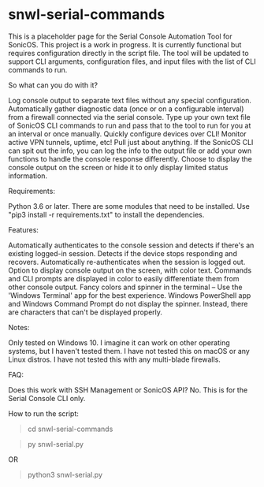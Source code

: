 # snwl-serial-commands



This is a placeholder page for the Serial Console Automation Tool for SonicOS. This project is a work in progress. It is currently functional but requires configuration directly in the script file. The tool will be updated to support CLI arguments, configuration files, and input files with the list of CLI commands to run.



So what can you do with it?

Log console output to separate text files without any special configuration.
Automatically gather diagnostic data (once or on a configurable interval) from a firewall connected via the serial console.
Type up your own text file of SonicOS CLI commands to run and pass that to the tool to run for you at an interval or once manually.
Quickly configure devices over CLI!
Monitor active VPN tunnels, uptime, etc!
Pull just about anything. If the SonicOS CLI can spit out the info, you can log the info to the output file or add your own functions to handle the console response differently.
Choose to display the console output on the screen or hide it to only display limited status information.


Requirements:

Python 3.6 or later.
There are some modules that need to be installed. Use "pip3 install -r requirements.txt" to install the dependencies.


Features:

Automatically authenticates to the console session and detects if there's an existing logged-in session.
Detects if the device stops responding and recovers.
Automatically re-authenticates when the session is logged out.
Option to display console output on the screen, with color text.
Commands and CLI prompts are displayed in color to easily differentiate them from other console output.
Fancy colors and spinner in the terminal – Use the 'Windows Terminal' app for the best experience.
Windows PowerShell app and Windows Command Prompt do not display the spinner. Instead, there are characters that can't be displayed properly.


Notes:

Only tested on Windows 10. I imagine it can work on other operating systems, but I haven't tested them.
I have not tested this on macOS or any Linux distros.
I have not tested this with any multi-blade firewalls.


FAQ:

Does this work with SSH Management or SonicOS API?
No. This is for the Serial Console CLI only.


How to run the script:

> cd snwl-serial-commands

> py snwl-serial.py

OR

> python3 snwl-serial.py


